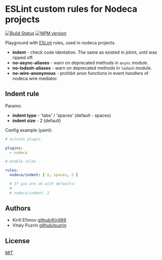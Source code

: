 ESLint custom rules for Nodeca projects
=======================================

[![Build Status](https://travis-ci.org/nodeca/eslint-plugin-nodeca.svg?branch=master)](https://travis-ci.org/nodeca/eslint-plugin-nodeca)
[![NPM version](https://img.shields.io/npm/v/eslint-plugin-nodeca.svg)](https://www.npmjs.org/package/eslint-plugin-nodeca)

Playground with [ESLint](http://eslint.org/) rules, used in nodeca projects.

- __indent__ - check code identation. The same as existed in jshint, until was ripped off.
- __no-async-aliases__ - warn on deprecated methods in `async` module.
- __no-lodash-aliases__ - warn on deprecated methods in `lodash` module.
- __no-wire-anonymous__ - prohibit anon functions in event handlers of nodeca wire mediator.

Indent rule
-----------

Params:

- __indent type__ - 'tabs' / 'spaces' (default - spaces)
- __indent size__ - 2 (default)

Config example (yaml):

```yaml
# acivate plugin

plugins:
  - nodeca

# enable rules

rules:
  nodeca/indent: [ 2, spaces, 2 ]

  # If you are ok with defaults:
  #
  # nodeca/indent: 2
```


Authors
-------

- Kirill Efimov [github/Kirill89](https://github.com/Kirill89)
- Vitaly Puzrin [github/puzrin](https://github.com/puzrin)


License
-------

[MIT](https://github.com/nodeca/eslint-plugin-nodeca/blob/master/LICENSE)